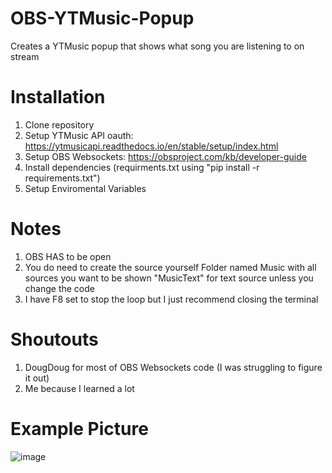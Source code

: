 # OBS-YTMusic-Popup

Creates a YTMusic popup that shows what song you are listening to on stream

# Installation
1. Clone repository
2. Setup YTMusic API oauth: https://ytmusicapi.readthedocs.io/en/stable/setup/index.html
3. Setup OBS Websockets: https://obsproject.com/kb/developer-guide
4. Install dependencies (requirments.txt using "pip install -r requirements.txt")
5. Setup Enviromental Variables

# Notes
1. OBS HAS to be open
2. You do need to create the source yourself
    Folder named Music with all sources you want to be shown
    "MusicText" for text source unless you change the code
4. I have F8 set to stop the loop but I just recommend closing the terminal

# Shoutouts
1. DougDoug for most of OBS Websockets code (I was struggling to figure it out)
2. Me because I learned a lot

# Example Picture
![image](https://github.com/user-attachments/assets/319a2478-1ddc-4c8f-9a29-41202cea3796)




